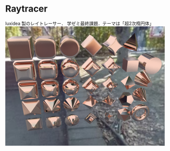 ﻿# Raytracer
luxidea 製のレイトレーサー．
学ゼミ最終課題．テーマは「超2次楕円体」
![ティーザー](https://github.com/HexagramNM/RayTracer/blob/master/Win64/Release/Image.png)
